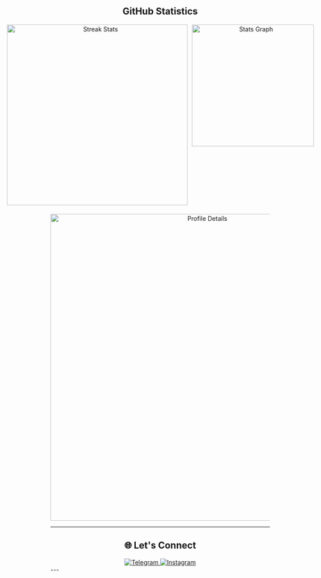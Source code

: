 <div align="center">
  <h2>GitHub Statistics</h2>
  <div style="display: flex; justify-content: center; gap: 10px; margin-bottom: 20px;">
    <picture>
      <source 
        srcset="https://streak-stats.demolab.com/?user=yehoshuaro&theme=dark&hide_border=true" 
        media="(prefers-color-scheme: dark)" />
      <source 
        srcset="https://streak-stats.demolab.com/?user=yehoshuaro&theme=default&hide_border=true" 
        media="(prefers-color-scheme: light)" />
      <img 
        alt="Streak Stats" 
        src="https://streak-stats.demolab.com/?user=yehoshuaro&theme=default&hide_border=true" 
        width="415" />
    </picture>
    <picture>
      <source 
        srcset="http://github-profile-summary-cards.vercel.app/api/cards/stats?username=yehoshuaro&hide=stars&theme=dark" 
        media="(prefers-color-scheme: dark)" />
      <source 
        srcset="http://github-profile-summary-cards.vercel.app/api/cards/stats?username=yehoshuaro&hide=stars&theme=default" 
        media="(prefers-color-scheme: light)" />
      <img 
        alt="Stats Graph" 
        src="http://github-profile-summary-cards.vercel.app/api/cards/stats?username=yehoshuaro&hide=stars&theme=default" 
        width="280" />
    </picture>
  </div>
  <picture>
    <source 
      srcset="http://github-profile-summary-cards.vercel.app/api/cards/profile-details?username=yehoshuaro&theme=dark" 
      media="(prefers-color-scheme: dark)" />
    <source 
      srcset="http://github-profile-summary-cards.vercel.app/api/cards/profile-details?username=yehoshuaro&theme=default" 
      media="(prefers-color-scheme: light)" />
    <img 
      alt="Profile Details" 
      src="http://github-profile-summary-cards.vercel.app/api/cards/profile-details?username=yehoshuaro&theme=default" 
      width="705" />
  </picture>
</div>

---

<div align="center">
  <h2>🌐 Let's Connect</h2>
  <a href="https://t.me/yehoshuaro">
    <img alt="Telegram" src="https://img.shields.io/badge/Telegram-%230077B5.svg?style=for-the-badge&logo=telegram&logoColor=white" />
  </a>
  <a href="https://instagram.com/yeeeerkhan">
    <img alt="Instagram" src="https://img.shields.io/badge/Instagram-%23E4405F.svg?style=for-the-badge&logo=instagram&logoColor=white" />
  </a>
</div>
---
